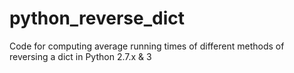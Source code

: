 # python_reverse_dict
Code for computing average running times of different methods of reversing a dict in Python 2.7.x &amp; 3

